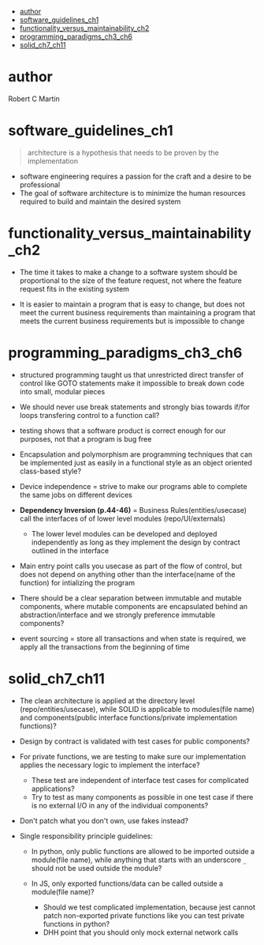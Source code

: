 - [author](#author)
- [software_guidelines_ch1](#software_guidelines_ch1)
- [functionality_versus_maintainability_ch2](#functionality_versus_maintainability_ch2)
- [programming_paradigms_ch3_ch6](#programming_paradigms_ch3_ch6)
- [solid_ch7_ch11](#solid_ch7_ch11)
# author
Robert C Martin

# software_guidelines_ch1
> architecture is a hypothesis that needs to be proven by the implementation

- software engineering requires a passion for the craft and a desire to be professional
- The goal of software architecture is to minimize the human resources required to build and maintain the desired system

# functionality_versus_maintainability_ch2
- The time it takes to make a change to a software system should be proportional to the size of the feature request, not where the feature request fits in the existing system

- It is easier to maintain a program that is easy to change, but does not meet the current business requirements than maintaining a program that meets the current business requirements but is impossible to change

# programming_paradigms_ch3_ch6

- structured programming taught us that unrestricted direct transfer of control like GOTO statements make it impossible to break down code into small, modular pieces

- We should never use break statements and strongly bias towards if/for loops transfering control to a function call?

- testing shows that a software product is correct enough for our purposes, not that a program is bug free

- Encapsulation and polymorphism are programming techniques that can be implemented just as easily in a functional style as an object oriented class-based style?

- Device independence = strive to make our programs able to complete the same jobs on different devices

- **Dependency Inversion (p.44-46)** = Business Rules(entities/usecase) call the interfaces of of lower level modules (repo/UI/externals)
  - The lower level modules can be developed and deployed independently as long as they implement the design by contract outlined in the interface

- Main entry point calls you usecase as part of the flow of control, but does not depend on anything other than the interface(name of the function) for intializing the program


- There should be a clear separation between immutable and mutable components, where mutable components are encapsulated behind an abstraction/interface and we strongly preference immutable components?


- event sourcing = store all transactions and when state is required, we apply all the transactions from the beginning of time


# solid_ch7_ch11
- The clean architecture is applied at the directory level (repo/entities/usecase), while SOLID is applicable to modules(file name) and components(public interface functions/private implementation functions)?

- Design by contract is validated with test cases for public components?
- For private functions, we are testing to make sure our implementation applies the necessary logic to implement the interface? 
  - These test are independent of interface test cases for complicated applications?
  - Try to test as many components as possible in one test case if there is no external I/O in any of the individual components?

- Don't patch what you don't own, use fakes instead?

- Single responsibility principle guidelines:
  
  - In python, only public functions are allowed to be imported outside a module(file name), while anything that starts with an underscore ```_``` should not be used outside the module?
  
  - In JS, only exported functions/data can be called outside a module(file name)?
    - Should we test complicated implementation, because jest cannot patch non-exported private functions like you can test private functions in python?
    - DHH point that you should only mock external network calls 
